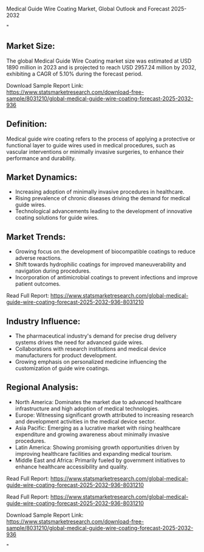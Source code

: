 Medical Guide Wire Coating Market, Global Outlook and Forecast 2025-2032

"<h2>Market Size:</h2>
<p>The global Medical Guide Wire Coating market size was estimated at USD 1890 million in 2023 and is projected to reach USD 2957.24 million by 2032, exhibiting a CAGR of 5.10% during the forecast period.</p>
<p>Download Sample Report Link: <a href='https://www.statsmarketresearch.com/download-free-sample/8031210/global-medical-guide-wire-coating-forecast-2025-2032-936'>https://www.statsmarketresearch.com/download-free-sample/8031210/global-medical-guide-wire-coating-forecast-2025-2032-936</a> </p>

<h2>Definition:</h2>
<p>Medical guide wire coating refers to the process of applying a protective or functional layer to guide wires used in medical procedures, such as vascular interventions or minimally invasive surgeries, to enhance their performance and durability.</p>

<h2>Market Dynamics:</h2>
<ul>
    <li>Increasing adoption of minimally invasive procedures in healthcare.</li>
    <li>Rising prevalence of chronic diseases driving the demand for medical guide wires.</li>
    <li>Technological advancements leading to the development of innovative coating solutions for guide wires.</li>
</ul>

<h2>Market Trends:</h2>
<ul>
    <li>Growing focus on the development of biocompatible coatings to reduce adverse reactions.</li>
    <li>Shift towards hydrophilic coatings for improved maneuverability and navigation during procedures.</li>
    <li>Incorporation of antimicrobial coatings to prevent infections and improve patient outcomes.</li>
</ul>
<p>Read Full Report: <a href='https://www.statsmarketresearch.com/global-medical-guide-wire-coating-forecast-2025-2032-936-8031210'>https://www.statsmarketresearch.com/global-medical-guide-wire-coating-forecast-2025-2032-936-8031210</a></p>

<h2>Industry Influence:</h2>
<ul>
    <li>The pharmaceutical industry's demand for precise drug delivery systems drives the need for advanced guide wires.</li>
    <li>Collaborations with research institutions and medical device manufacturers for product development.</li>
    <li>Growing emphasis on personalized medicine influencing the customization of guide wire coatings.</li>
</ul>

<h2>Regional Analysis:</h2>
<ul>
    <li>North America: Dominates the market due to advanced healthcare infrastructure and high adoption of medical technologies.</li>
    <li>Europe: Witnessing significant growth attributed to increasing research and development activities in the medical device sector.</li>
    <li>Asia Pacific: Emerging as a lucrative market with rising healthcare expenditure and growing awareness about minimally invasive procedures.</li>
    <li>Latin America: Showing promising growth opportunities driven by improving healthcare facilities and expanding medical tourism.</li>
    <li>Middle East and Africa: Primarily fueled by government initiatives to enhance healthcare accessibility and quality.</li>
</ul>
<p>Read Full Report: <a href='https://www.statsmarketresearch.com/global-medical-guide-wire-coating-forecast-2025-2032-936-8031210'>https://www.statsmarketresearch.com/global-medical-guide-wire-coating-forecast-2025-2032-936-8031210</a></p>

<p>Read Full Report: <a href='https://www.statsmarketresearch.com/global-medical-guide-wire-coating-forecast-2025-2032-936-8031210'>https://www.statsmarketresearch.com/global-medical-guide-wire-coating-forecast-2025-2032-936-8031210</a></p>
<p>Download Sample Report Link: <a href='https://www.statsmarketresearch.com/download-free-sample/8031210/global-medical-guide-wire-coating-forecast-2025-2032-936'>https://www.statsmarketresearch.com/download-free-sample/8031210/global-medical-guide-wire-coating-forecast-2025-2032-936</a></p>"
